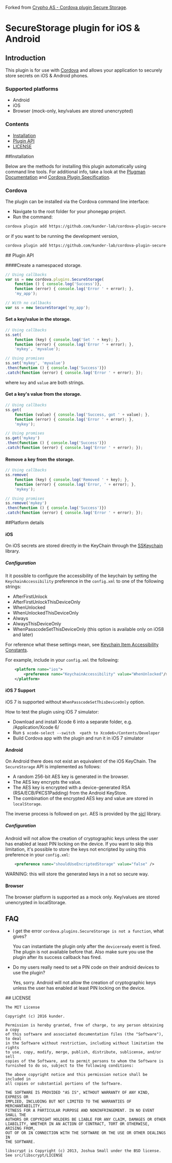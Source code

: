 Forked from [Crypho AS - Cordova plugin Secure Storage](https://github.com/Crypho/cordova-plugin-secure-storage).

# SecureStorage plugin for iOS & Android

## Introduction

This plugin is for use with [Cordova](http://incubator.apache.org/cordova/) and allows your application to securely store secrets on iOS & Android phones.

### Supported platforms
- Android
- iOS
- Browser (mock-only, key/values are stored unencrypted)

### Contents

- [Installation](#installation)
- [Plugin API](#plugin-api)
- [LICENSE](#license)

##<a name="installation"></a>Installation

Below are the methods for installing this plugin automatically using command line tools. For additional info, take a look at the [Plugman Documentation](https://github.com/apache/cordova-plugman/blob/master/README.md) and [Cordova Plugin Specification](https://github.com/alunny/cordova-plugin-spec).

### Cordova

The plugin can be installed via the Cordova command line interface:

* Navigate to the root folder for your phonegap project.
* Run the command:

```sh
cordova plugin add https://github.com/kunder-lab/cordova-plugin-secure-storage
```

or if you want to be running the development version,

```sh
cordova plugin add https://github.com/kunder-lab/cordova-plugin-secure-storage.git
```

##<a name="plugin_api"></a> Plugin API

####Create a namespaced storage.

```js
// Using callbacks
var ss = new cordova.plugins.SecureStorage(
    function () { console.log('Success')},
    function (error) { console.log('Error ' + error); },
    'my_app');

// With no callbacks
var ss = new SecureStorage('my_app');
```
#### Set a key/value in the storage.

```js
// Using callbacks
ss.set(
    function (key) { console.log('Set ' + key); },
    function (error) { console.log('Error ' + error); },
    'mykey', 'myvalue');

// Using promises
ss.set('mykey', 'myvalue')
.then(function () { console.log('Success')})
.catch(function (error) { console.log('Error ' + error); });
```

where ``key`` and ``value`` are both strings.

#### Get a key's value from the storage.

```js
// Using callbacks
ss.get(
    function (value) { console.log('Success, got ' + value); },
    function (error) { console.log('Error ' + error); },
    'mykey');

// Using promises
ss.get('mykey')
.then(function () { console.log('Success')})
.catch(function (error) { console.log('Error ' + error); });
```

#### Remove a key from the storage.

```js
// Using callbacks
ss.remove(
    function (key) { console.log('Removed ' + key); },
    function (error) { console.log('Error, ' + error); },
    'mykey');

// Using promises
ss.remove('mykey')
.then(function () { console.log('Success')})
.catch(function (error) { console.log('Error ' + error); });
```

##Platform details

#### iOS
On iOS secrets are stored directly in the KeyChain through the [SSKeychain](https://github.com/soffes/sskeychain) library.

##### Configuration
It it possible to configure the accessibility of the keychain by setting the `KeychainAccessibility` preference in the `config.xml` to one of the following strings:
 * AfterFirstUnlock
 * AfterFirstUnlockThisDeviceOnly
 * WhenUnlocked
 * WhenUnlockedThisDeviceOnly
 * Always
 * AlwaysThisDeviceOnly
 * WhenPasscodeSetThisDeviceOnly (this option is available only on iOS8 and later)

For reference what these settings mean, see [Keychain Item Accessibility Constants](https://developer.apple.com/library/ios/documentation/Security/Reference/keychainservices/#//apple_ref/doc/constant_group/Keychain_Item_Accessibility_Constants).

For example, include in your ``config.xml`` the following:

```xml
    <platform name="ios">
        <preference name="KeychainAccessibility" value="WhenUnlocked"/>
    </platform>
```

#### iOS 7 Support

iOS 7 is supported without ``WhenPasscodeSetThisDeviceOnly`` option. 

How to test the plugin using iOS 7 simulator:
 * Download and install Xcode 6 into a separate folder, e.g. /Application/Xcode 6/
 * Run ``$ xcode-select --switch  <path to Xcode6>/Contents/Developer``
 * Build Cordova app with the plugin and run it in iOS 7 simulator



#### Android
On Android there does not exist an equivalent of the iOS KeyChain. The ``SecureStorage`` API is implemented as follows:

* A random 256-bit AES key is generated in the browser.
* The AES key encrypts the value.
* The AES key is encrypted with a device-generated RSA (RSA/ECB/PKCS1Padding) from the Android KeyStore.
* The combination of the encrypted AES key and value are stored in ``localStorage``.

The inverse process is followed on ``get``. AES is provided by the [sjcl](https://github.com/bitwiseshiftleft/sjcl) library.

##### Configuration
Android will not allow the creation of cryptographic keys unless the user has enabled at least PIN locking on the device.
If you want to skip this limitation, it's possible to store the keys not encripted by using this preference in your ``config.xml``:

```xml
    <preference name="shouldUseEncriptedStorage" value="false" />
```
WARNING: this will store the generated keys in a not so secure way.


#### Browser
The browser platform is supported as a mock only. Key/values are stored unencrypted in localStorage.

## FAQ

* I get the error ``cordova.plugins.SecureStorage is not a function``, what gives?

    You can instantiate the plugin only after the ``deviceready`` event is fired. The plugin is not available before that. Also make sure you use the plugin after its success callback has fired.

* Do my users really need to set a PIN code on their android devices to use the plugin?

    Yes, sorry. Android will not allow the creation of cryptographic keys unless the user has enabled at least PIN locking on the device.

##<a name="license"></a> LICENSE

    The MIT License

    Copyright (c) 2016 kunder.

    Permission is hereby granted, free of charge, to any person obtaining a copy
    of this software and associated documentation files (the "Software"), to deal
    in the Software without restriction, including without limitation the rights
    to use, copy, modify, merge, publish, distribute, sublicense, and/or sell
    copies of the Software, and to permit persons to whom the Software is
    furnished to do so, subject to the following conditions:

    The above copyright notice and this permission notice shall be included in
    all copies or substantial portions of the Software.

    THE SOFTWARE IS PROVIDED "AS IS", WITHOUT WARRANTY OF ANY KIND, EXPRESS OR
    IMPLIED, INCLUDING BUT NOT LIMITED TO THE WARRANTIES OF MERCHANTABILITY,
    FITNESS FOR A PARTICULAR PURPOSE AND NONINFRINGEMENT. IN NO EVENT SHALL THE
    AUTHORS OR COPYRIGHT HOLDERS BE LIABLE FOR ANY CLAIM, DAMAGES OR OTHER
    LIABILITY, WHETHER IN AN ACTION OF CONTRACT, TORT OR OTHERWISE, ARISING FROM,
    OUT OF OR IN CONNECTION WITH THE SOFTWARE OR THE USE OR OTHER DEALINGS IN
    THE SOFTWARE.

    libscrypt is Copyright (c) 2013, Joshua Small under the BSD license. See src/libscrypt/LICENSE
